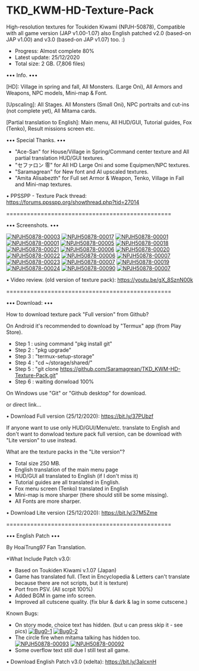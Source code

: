 # TKD_KWM-HD-Texture-Pack
High-resolution textures for Toukiden Kiwami (NPJH-50878), Compatible with all game version (JAP v1.00-1.07) also English patched v2.0 (based-on JAP v1.00) and v3.0 (based-on JAP v1.07) too. :)

- Progress: Almost complete 80%
- Latest update: 25/12/2020
- Total size: 2 GB. (7,806 files)

••• Info. •••

[HD]: Village in spring and fall, All Monsters. (Large Oni), All Armors and Weapons, NPC models, Mini-map & Font.

[Upscaling]: All Stages. All Monsters (Small Oni), NPC portraits and cut-ins (not complete yet), All Mitama cards.

[Partial translation to English]: Main menu, All HUD/GUI, Tutorial guides, Fox (Tenko), Result missions screen etc.

••• Special Thanks. •••

- "Ace-San" for House/Village in Spring/Command center texture and All partial translation HUD/GUI textures.
- "セファロン 零" for All HD Large Oni and some Equipmen/NPC textures.
- "Saramagrean" for New font and AI upscaled textures.
- "Amita Alisabezth" for Full set Armor & Weapon, Tenko, Village in Fall and Mini-map textures.

• PPSSPP - Texture Pack thread:
https://forums.ppsspp.org/showthread.php?tid=27014

================================================

••• Screenshots. •••

<a href="https://ibb.co/j86hGxt"><img src="https://i.ibb.co/mRDJtYp/NPJH50878-00003.jpg" alt="NPJH50878-00003" border="0"></a>
<a href="https://ibb.co/fX7Y2c8"><img src="https://i.ibb.co/MgLDsX8/NPJH50878-00017.jpg" alt="NPJH50878-00017" border="0"></a>
<a href="https://ibb.co/QmzFGQp"><img src="https://i.ibb.co/9Yz9jgc/NPJH50878-00001.jpg" alt="NPJH50878-00001" border="0"></a>
<a href="https://ibb.co/x70y24h"><img src="https://i.ibb.co/LZWM0GS/NPJH50878-00002.jpg" alt="NPJH50878-00001" border="0"></a>
<a href="https://ibb.co/PDbYFY2"><img src="https://i.ibb.co/GH1JnJZ/NPJH50878-00005.jpg" alt="NPJH50878-00005" border="0"></a>
<a href="https://ibb.co/GxkCvPK"><img src="https://i.ibb.co/vwmLxz7/NPJH50878-00018.jpg" alt="NPJH50878-00018" border="0"></a>
<a href="https://ibb.co/sv1YhRS"><img src="https://i.ibb.co/wNQmTgH/NPJH50878-00021.jpg" alt="NPJH50878-00021" border="0"></a>
<a href="https://ibb.co/2Y5wGtK"><img src="https://i.ibb.co/YTb6Hkj/NPJH50878-00006.jpg" alt="NPJH50878-00006" border="0"></a>
<a href="https://ibb.co/qM8GFg0"><img src="https://i.ibb.co/5W3DxjY/NPJH50878-00020.jpg" alt="NPJH50878-00020" border="0"></a>
<a href="https://ibb.co/JmjhtsM"><img src="https://i.ibb.co/fqdcFxP/NPJH50878-00022.jpg" alt="NPJH50878-00022" border="0"></a>
<a href="https://ibb.co/JqKXxSN"><img src="https://i.ibb.co/gd3svcG/NPJH50878-00036.jpg" alt="NPJH50878-00006" border="0"></a>
<a href="https://ibb.co/G77y3c1"><img src="https://i.ibb.co/xhhW8Jc/NPJH50878-00007.jpg" alt="NPJH50878-00007" border="0"></a>
<a href="https://ibb.co/C8Z4NpR"><img src="https://i.ibb.co/1Q5BhYF/NPJH50878-00023.jpg" alt="NPJH50878-00023" border="0"></a>
<a href="https://ibb.co/XWL0zjn"><img src="https://i.ibb.co/WH58cGr/NPJH50878-00012.jpg" alt="NPJH50878-00007" border="0"></a>
<a href="https://ibb.co/gDcyVV9"><img src="https://i.ibb.co/30P1zzd/NPJH50878-00019.jpg" alt="NPJH50878-00019" border="0"></a>
<a href="https://ibb.co/6Pd5TKG"><img src="https://i.ibb.co/T8C57QJ/NPJH50878-00024.jpg" alt="NPJH50878-00024" border="0"></a>
<a href="https://ibb.co/FJ9ZsXY"><img src="https://i.ibb.co/BjmW4G6/NPJH50878-00090.jpg" alt="NPJH50878-00090" border="0"></a>
<a href="https://ibb.co/mJfJ2gt"><img src="https://i.ibb.co/1ZFZPjK/NPJH50878-00030.jpg" alt="NPJH50878-00007" border="0"></a>

• Video review. (old version of texture pack):
https://youtu.be/gX_8SznN00k

================================================

••• Download: •••

How to download texture pack "Full version" from Github?

On Android it's recommended to download by "Termux" app (from Play Store). 
- Step 1 : using command "pkg install git"
- Step 2 : "pkg upgrade"
- Step 3 : "termux-setup-storage"
- Step 4 : "cd ~/storage/shared/"
- Step 5 : "git clone https://github.com/Saramagrean/TKD_KWM-HD-Texture-Pack.git"
- Step 6 : waiting donwload 100%

On Windows use "Git" or "Github desktop" for download.

or direct link...

• Download Full version (25/12/2020): https://bit.ly/37PUbzf

If anyone want to use only HUD/GUI/Menu/etc. translate to English and don't want to donwload texture pack full version, can be download with "Lite version" to use instead.

What are the texture packs in the "Lite version"?
- Total size 250 MB.
- English translation of the main menu page
- HUD/GUI all translated to English (if I don't miss it)
- Tutorial guides are all translated in English.
- Fox menu screen (Tenko) translated in English
- Mini-map is more sharper (there should still be some missing).
- All Fonts are more sharper.

• Download Lite version (25/12/2020): https://bit.ly/37M5Zme

================================================

••• English Patch •••

By HoaiTrung97 Fan Translation.

*What Include Patch v3.0:
- Based on Toukiden Kiwami v.1.07 (Japan)
- Game has translated full. (Text in Encyclopedia & Letters can't translate because there are not scripts, but it is texture)
- Port from PSV. (All scrpit 100%)
- Added BGM in game info screen.
- Improved all cutscene quality. (fix blur & dark & lag in some cutscene.)

Known Bugs:

- On story mode, choice text has hidden. (but u can press skip it - see pics)
<a href="https://ibb.co/fNJTFyH"><img src="https://i.ibb.co/WzCR5Mf/Bug0-1.png" alt="Bug0-1" border="0"></a>
<a href="https://ibb.co/z5b6Xrd"><img src="https://i.ibb.co/8B2Yr0k/Bug0-2.png" alt="Bug0-2" border="0"></a>
- The circle fire when mitama talking has hidden too.
<a href="https://ibb.co/hFv23sH"><img src="https://i.ibb.co/MkLPFnp/NPJH50878-00093.png" alt="NPJH50878-00093" border="0"></a>
<a href="https://ibb.co/Wz3kgtH"><img src="https://i.ibb.co/R6S3zyg/NPJH50878-00092.png" alt="NPJH50878-00092" border="0"></a>
- Some overflow text still due I still test all game.

• Download English Patch v3.0 (xdelta): https://bit.ly/3aIcxnH


